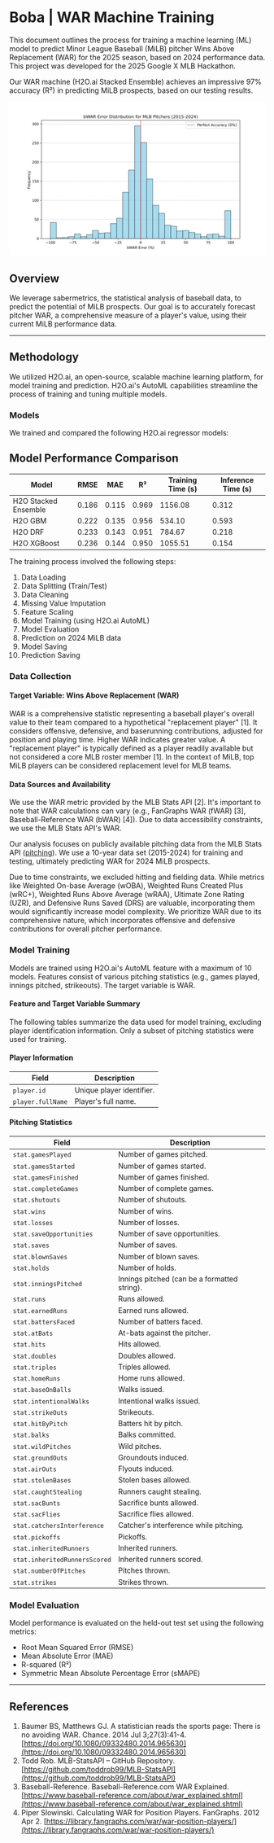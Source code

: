 # Boba | WAR Machine Training

This document outlines the process for training a machine learning (ML) model to predict Minor League Baseball (MiLB) pitcher Wins Above Replacement (WAR) for the 2025 season, based on 2024 performance data. This project was developed for the 2025 Google X MLB Hackathon.

Our WAR machine (H2O.ai Stacked Ensemble) achieves an impressive 97% accuracy (R²) in predicting MiLB prospects, based on our testing results.

![bWAR Histogram](bwar_histogram.jpg)

## Overview

We leverage sabermetrics, the statistical analysis of baseball data, to predict the potential of MiLB prospects. Our goal is to accurately forecast pitcher WAR, a comprehensive measure of a player's value, using their current MiLB performance data.

---

## Methodology

We utilized H2O.ai, an open-source, scalable machine learning platform, for model training and prediction. H2O.ai's AutoML capabilities streamline the process of training and tuning multiple models.

### Models

We trained and compared the following H2O.ai regressor models:

## Model Performance Comparison

| Model         | RMSE  | MAE  | R²   | Training Time (s) | Inference Time (s) |
|------------------------|--------|--------|--------|------------------|------------------|
| H2O Stacked Ensemble | 0.186 | 0.115 | 0.969 | 1156.08     | 0.312      |
| H2O GBM        | 0.222 | 0.135 | 0.956 | 534.10      | 0.593      |
| H2O DRF        | 0.233 | 0.143 | 0.951 | 784.67      | 0.218      |
| H2O XGBoost     | 0.236 | 0.144 | 0.950 | 1055.51     | 0.154      |

The training process involved the following steps:

1. Data Loading
2. Data Splitting (Train/Test)
3. Data Cleaning
4. Missing Value Imputation
5. Feature Scaling
6. Model Training (using H2O.ai AutoML)
7. Model Evaluation
8. Prediction on 2024 MiLB data
9. Model Saving
10. Prediction Saving

### Data Collection

#### Target Variable: Wins Above Replacement (WAR)

WAR is a comprehensive statistic representing a baseball player's overall value to their team compared to a hypothetical "replacement player" [1]. It considers offensive, defensive, and baserunning contributions, adjusted for position and playing time. Higher WAR indicates greater value. A "replacement player" is typically defined as a player readily available but not considered a core MLB roster member [1]. In the context of MiLB, top MiLB players can be considered replacement level for MLB teams.

#### Data Sources and Availability

We use the WAR metric provided by the MLB Stats API [2]. It's important to note that WAR calculations can vary (e.g., FanGraphs WAR (fWAR) [3], Baseball-Reference WAR (bWAR) [4]). Due to data accessibility constraints, we use the MLB Stats API's WAR.

Our analysis focuses on publicly available pitching data from the MLB Stats API ([pitching](https://statsapi.mlb.com/api/v1/stats?stats=sabermetrics&group=pitching&sportId=1&season=2024&playerPool=ALL&limit=50&offset=50)). We use a 10-year data set (2015-2024) for training and testing, ultimately predicting WAR for 2024 MiLB prospects.

Due to time constraints, we excluded hitting and fielding data. While metrics like Weighted On-base Average (wOBA), Weighted Runs Created Plus (wRC+), Weighted Runs Above Average (wRAA), Ultimate Zone Rating (UZR), and Defensive Runs Saved (DRS) are valuable, incorporating them would significantly increase model complexity. We prioritize WAR due to its comprehensive nature, which incorporates offensive and defensive contributions for overall pitcher performance.

### Model Training

Models are trained using H2O.ai's AutoML feature with a maximum of 10 models. Features consist of various pitching statistics (e.g., games played, innings pitched, strikeouts). The target variable is WAR.

#### Feature and Target Variable Summary

The following tables summarize the data used for model training, excluding player identification information. Only a subset of pitching statistics were used for training.

#### Player Information

| Field     | Description        |
|----------------|---------------------------|
| `player.id`  | Unique player identifier. |
| `player.fullName`| Player's full name.    |

#### Pitching Statistics

| Field           | Description                  |
|---------------------------|-------------------------------------------------|
| `stat.gamesPlayed`    | Number of games pitched.            |
| `stat.gamesStarted`    | Number of games started.            |
| `stat.gamesFinished`   | Number of games finished.            |
| `stat.completeGames`   | Number of complete games.            |
| `stat.shutouts`      | Number of shutouts.               |
| `stat.wins`        | Number of wins.                 |
| `stat.losses`       | Number of losses.                |
| `stat.saveOpportunities` | Number of save opportunities.          |
| `stat.saves`       | Number of saves.                |
| `stat.blownSaves`     | Number of blown saves.             |
| `stat.holds`       | Number of holds.                |
| `stat.inningsPitched`   | Innings pitched (can be a formatted string).  |
| `stat.runs`        | Runs allowed.                  |
| `stat.earnedRuns`     | Earned runs allowed.              |
| `stat.battersFaced`    | Number of batters faced.            |
| `stat.atBats`       | At-bats against the pitcher.          |
| `stat.hits`        | Hits allowed.                  |
| `stat.doubles`      | Doubles allowed.                |
| `stat.triples`      | Triples allowed.                |
| `stat.homeRuns`      | Home runs allowed.               |
| `stat.baseOnBalls`    | Walks issued.                  |
| `stat.intentionalWalks`  | Intentional walks issued.            |
| `stat.strikeOuts`     | Strikeouts.                   |
| `stat.hitByPitch`     | Batters hit by pitch.              |
| `stat.balks`       | Balks committed.                |
| `stat.wildPitches`    | Wild pitches.                  |
| `stat.groundOuts`     | Groundouts induced.               |
| `stat.airOuts`      | Flyouts induced.                |
| `stat.stolenBases`    | Stolen bases allowed.              |
| `stat.caughtStealing`   | Runners caught stealing.            |
| `stat.sacBunts`      | Sacrifice bunts allowed.            |
| `stat.sacFlies`      | Sacrifice flies allowed.            |
| `stat.catchersInterference`| Catcher's interference while pitching.     |
| `stat.pickoffs`      | Pickoffs.                    |
| `stat.inheritedRunners`  | Inherited runners.               |
| `stat.inheritedRunnersScored`| Inherited runners scored.          |
| `stat.numberOfPitches`  | Pitches thrown.                 |
| `stat.strikes`      | Strikes thrown.                 |

### Model Evaluation

Model performance is evaluated on the held-out test set using the following metrics:

* Root Mean Squared Error (RMSE)
* Mean Absolute Error (MAE)
* R-squared (R²)
* Symmetric Mean Absolute Percentage Error (sMAPE)

---

## References

1. Baumer BS, Matthews GJ. A statistician reads the sports page: There is no avoiding WAR. Chance. 2014 Jul 3;27(3):41-4. [https://doi.org/10.1080/09332480.2014.965630](https://doi.org/10.1080/09332480.2014.965630)
2. Todd Rob. MLB-StatsAPI – GitHub Repository. [https://github.com/toddrob99/MLB-StatsAPI](https://github.com/toddrob99/MLB-StatsAPI)
3. Baseball-Reference. Baseball-Reference.com WAR Explained. [https://www.baseball-reference.com/about/war_explained.shtml](https://www.baseball-reference.com/about/war_explained.shtml)
4. Piper Slowinski. Calculating WAR for Position Players. FanGraphs. 2012 Apr 2. [https://library.fangraphs.com/war/war-position-players/](https://library.fangraphs.com/war/war-position-players/)
